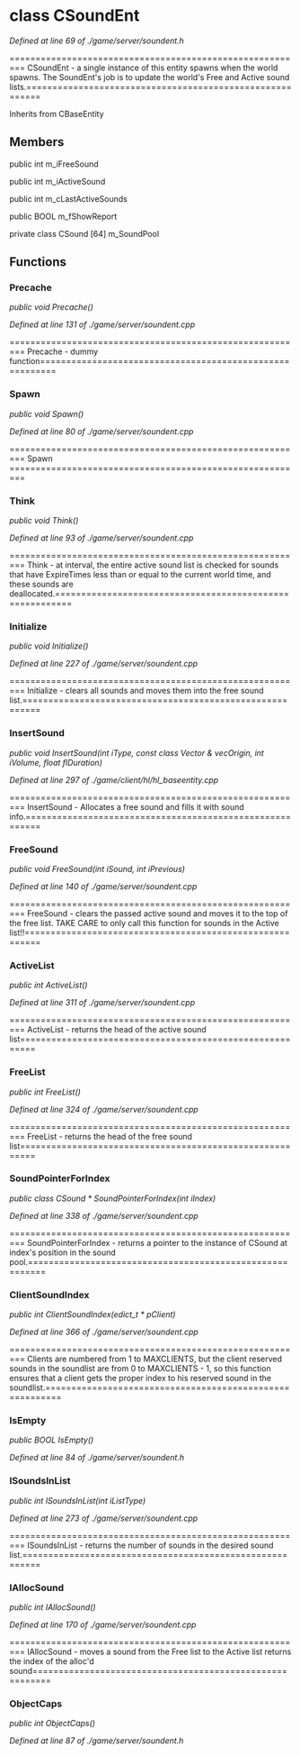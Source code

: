 # class CSoundEnt

*Defined at line 69 of ./game/server/soundent.h*

========================================================= CSoundEnt - a single instance of this entity spawns when the world spawns. The SoundEnt's job is to update the  world's Free and Active sound lists.=========================================================



Inherits from CBaseEntity



## Members

public int m_iFreeSound

public int m_iActiveSound

public int m_cLastActiveSounds

public BOOL m_fShowReport

private class CSound [64] m_SoundPool



## Functions

### Precache

*public void Precache()*

*Defined at line 131 of ./game/server/soundent.cpp*

========================================================= Precache - dummy function=========================================================

### Spawn

*public void Spawn()*

*Defined at line 80 of ./game/server/soundent.cpp*

========================================================= Spawn =========================================================

### Think

*public void Think()*

*Defined at line 93 of ./game/server/soundent.cpp*

========================================================= Think - at interval, the entire active sound list is checked for sounds that have ExpireTimes less than or equal to the current world time, and these sounds are deallocated.=========================================================

### Initialize

*public void Initialize()*

*Defined at line 227 of ./game/server/soundent.cpp*

========================================================= Initialize - clears all sounds and moves them into the  free sound list.=========================================================

### InsertSound

*public void InsertSound(int iType, const class Vector & vecOrigin, int iVolume, float flDuration)*

*Defined at line 297 of ./game/client/hl/hl_baseentity.cpp*

========================================================= InsertSound - Allocates a free sound and fills it with  sound info.=========================================================

### FreeSound

*public void FreeSound(int iSound, int iPrevious)*

*Defined at line 140 of ./game/server/soundent.cpp*

========================================================= FreeSound - clears the passed active sound and moves it  to the top of the free list. TAKE CARE to only call this function for sounds in the Active list!!=========================================================

### ActiveList

*public int ActiveList()*

*Defined at line 311 of ./game/server/soundent.cpp*

========================================================= ActiveList - returns the head of the active sound list=========================================================

### FreeList

*public int FreeList()*

*Defined at line 324 of ./game/server/soundent.cpp*

========================================================= FreeList - returns the head of the free sound list=========================================================

### SoundPointerForIndex

*public class CSound * SoundPointerForIndex(int iIndex)*

*Defined at line 338 of ./game/server/soundent.cpp*

========================================================= SoundPointerForIndex - returns a pointer to the instance of CSound at index's position in the sound pool.=========================================================

### ClientSoundIndex

*public int ClientSoundIndex(edict_t * pClient)*

*Defined at line 366 of ./game/server/soundent.cpp*

========================================================= Clients are numbered from 1 to MAXCLIENTS, but the client reserved sounds in the soundlist are from 0 to MAXCLIENTS - 1, so this function ensures that a client gets the proper index to his reserved sound in the soundlist.=========================================================

### IsEmpty

*public BOOL IsEmpty()*

*Defined at line 84 of ./game/server/soundent.h*

### ISoundsInList

*public int ISoundsInList(int iListType)*

*Defined at line 273 of ./game/server/soundent.cpp*

========================================================= ISoundsInList - returns the number of sounds in the desired sound list.=========================================================

### IAllocSound

*public int IAllocSound()*

*Defined at line 170 of ./game/server/soundent.cpp*

========================================================= IAllocSound - moves a sound from the Free list to the  Active list returns the index of the alloc'd sound=========================================================

### ObjectCaps

*public int ObjectCaps()*

*Defined at line 87 of ./game/server/soundent.h*



